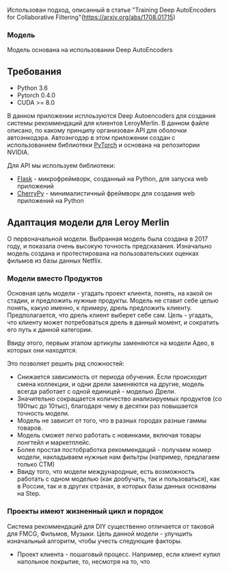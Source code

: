Использован подход, описанный в статье 
"Training Deep AutoEncoders for Collaborative Filtering"(https://arxiv.org/abs/1708.01715)

### Модель
Модель основана на использовании Deep AutoEncoders

## Требования
* Python 3.6
* Pytorch 0.4.0
* CUDA >= 8.0

В данном приложении исплоьзуются Deep Autoencoders для создания системы рекоммендаций для клиентов LeroyMerlin.
В данном файле описано, по какому принципу организован API для оболочки автоэнкодэра.
Автоэнгодэр в этом приложении создан с использованием библиотеки [PyTorch](http://pytorch.org/) и основана на репозитории NVIDIA.

Для API мы используем библиотеки:
* [Flask](http://flask.pocoo.org/) - микрофреймворк, созданный на Python, для запуска web приложений
* [CherryPy](https://cherrypy.org/) - минималистичный фреймворк для создания web приложений на Python

## Адаптация модели для Leroy Merlin

О первоначальной модели.
Выбранная модель была создана в 2017 году, и показала очень высокую точность предсказания. Изначально модель создана и протестирована на пользовательских оценках фильмов из базы данных Netflix.

### Модели вместо Продуктов

Основная цель модели - угадать проект клиента, понять, на какой он стадии, и предложить нужные продукты.
Модель не ставит себе целью понять, какую именно, к примеру, дрель предложить клиенту.
Предполагается, что дрель клиент выберет себе сам. Цель - угадать, что клиенту может потребоваться дрель в данный момент, и сократить его путь к данной категории.

Ввиду этого, первым этапом артикулы заменяются на модели Адео, в которых они находятся.

Это позволяет решить ряд сложностей:
* Снижается зависимость от периода обучения. Если происходит смена коллекции, и одни дрели заменяются на другие, модель всегда работает с одной единицей - моделью Дрели.
* Значительно сокращается количество анализируемых продуктов (со 190тыс до 10тыс), благодаря чему в десятки раз повышается точность модели.
* Модель не зависит от того, что в разных городах разные гаммы товаров.
* Модель сможет легко работать с новинками, включая товары лонгтейл и маркетплейс.
* Более простая постобработка рекоммендаций - получаем номер модели, накладываем нужные нам фильтры (например, предлагаем только СТМ)
* Ввиду того, что модели международные, есть возможность работать с одном моделью (как дообучать, так и пользоваться), как в России, так и в других странах, в которых базы данных основаны на Step.

### Проекты имеют жизненный цикл и порядок

Система рекоммендаций для DIY существенно отличается от таковой для FMCG, Фильмов, Музыки. Цель данной модели - улучшить изначальный алгоритм, чтобы учесть следующие факторы.

* Проект клиента - пошаговый процесс. Например, если клиент купил напольное покрытие, то, несмотря на то, что 

